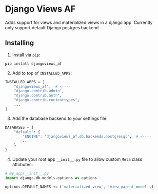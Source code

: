 # Django Views AF
Adds support for views and materialized views in a django app. Currently only support default Django postgres backend.

## Installing
1. Install via `pip`:
```python
pip install djangoviews_af
```
2. Add to top of `INSTALLED_APPS`:
```python
INSTALLED_APPS = [
    "djangoviews_af",  # <----
    "django.contrib.admin",
    "django.contrib.auth",
    "django.contrib.contenttypes",
    ...
]
```
3. Add the database backend to your settings file:
```python
DATABASES = {
    "default": {
        "ENGINE": "djangoviews_af.db.backends.postgresql",  # <----
        ...
    }
}
```
4. Update your root app `__init__.py` file to allow custom `Meta` class attributes:
```python
# my_app/__init__.py
import django.db.models.options as options  

options.DEFAULT_NAMES += ('materialized_view', 'view_parent_model',)
```